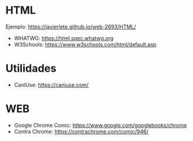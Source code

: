 # HTML

Ejemplo: https://javierlete.github.io/web-2693/HTML/

- WHATWG: https://html.spec.whatwg.org
- W3Schools: https://www.w3schools.com/html/default.asp

# Utilidades

- CanIUse: https://caniuse.com/

# WEB
- Google Chrome Comic: https://www.google.com/googlebooks/chrome
- Contra Chrome: https://contrachrome.com/comic/946/

